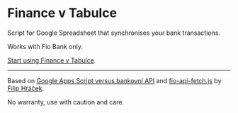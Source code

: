 # Finance v Tabulce

Script for Google Spreadsheet that synchronises your bank transactions.

Works with Fio Bank only.

[Start using Finance v Tabulce](https://docs.google.com/spreadsheets/d/1pj6zDR6Bh2Zg5DTMQFfa69yiS4np0WqUceuKsEL7jSA/copy).

----

Based on [Google Apps Script versus bankovní API](https://youtube.com/watch?v=Ugc4y2uK-KI) and [fio-api-fetch.js](https://gist.github.com/filiph/5150036) by [Filip Hráček](https://twitter.com/filiphracek).

No warranty, use with caution and care.
